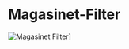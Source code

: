 # Magasinet-Filter

![Magasinet Filter](http://magasinetfilter.se/wp-content/uploads/2017/03/filter-logotyp_sv_RGB.png)]
